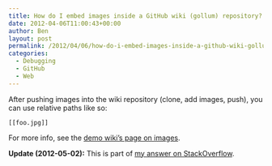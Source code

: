 ```yaml
---
title: How do I embed images inside a GitHub wiki (gollum) repository?
date: 2012-04-06T11:00:43+00:00
author: Ben
layout: post
permalink: /2012/04/06/how-do-i-embed-images-inside-a-github-wiki-gollum-repository/
categories:
  - Debugging
  - GitHub
  - Web
---
```

After pushing images into the wiki repository (clone, add images, push), you can use relative paths like so:

```
[[foo.jpg]]
```

For more info, see the [demo wiki&#8217;s page on images](https://github.com/mojombo/gollum-demo/blob/master/Mordor/Eye-Of-Sauron.md).

**Update (2012-05-02):** This is part of [my answer on StackOverflow](http://stackoverflow.com/questions/10045517/embedding-images-inside-a-github-wiki-gollum-repository/10414862#10414862).